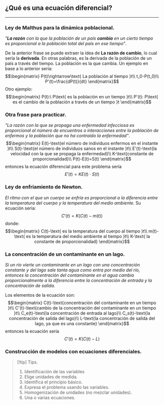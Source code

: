 ## ¿Qué es una ecuación diferencial?
---
### Ley de Malthus para la dinámica poblacional.
*"**La razón** con la que la población de un país **cambia** en un cierto tiempo es proporcional a la población total del país en ese tiempo"*.

De la anterior frase se puede extraer la idea de **La razón de cambio**, lo cual sería la **derivada**.
En otras palabras, es la derivada de la población de un país a través del tiempo.
La población es la que cambia.
Un ejemplo en base a lo anterior sería: $$\begin{matrix} P(t)\rightarrow\text{ La población al tiempo }t\\ t_0-P(t_0)\\ P'(t)=\frac{dP(t)}{dt} \end{matrix}$$
Otro ejemplo: $$\begin{matrix} P(t):\ P\text{ es la población en un tiempo }t\\ P'(t): P\text{ es el cambio de la población a través de un tiempo }t \end{matrix}$$

### Otra frase para practicar.
*"La razón con la que se propaga una enfermedad infecciosa es proporcional al número de encuentros o interacciones entre la población de enfermos y la población que no ha contraído la enfermedad"*.
$$\begin{matrix} E(t)-\text{el número de individuos enfermos en el instante }t\\ S(t)-\text{el número de individuos sanos en el instante }t\\ E'(t)-\text{la velocidad con la que se propaga la enfermedad}\\ K-\text{constante de proporcionalidad}\\ P(t)-E(t)=S(t) \end{matrix}$$ entonces la ecuación diferencial para este problema sería $$E'(t)=KE(t)\cdot S(t)$$


### Ley de enfriamiento de Newton.
*El ritmo con el que un cuerpo se enfría es proporcional a la diferencia entre la temperatura del cuerpo y la temperatura del medio ambiente*.
Su ecuación sería: $$C'(t)=K\big(C(t)-m(t)\big)$$ donde: $$\begin{matrix} C(t)-\text{ es la temperatura del cuerpo al tiempo }t\\ m(t)-\text{ es la temperatura del medio ambiente al tiempo }t\\ K-\text{ la constante de proporcionalidad} \end{matrix}$$


### La concentración de un contaminante en un lago.
*Si un río vierte un contaminante en un lago con una concentración constante y del lago sale tanta agua como entra por medio del río, entonces la concentración del contaminante en el agua cambia proporcionalmente a la diferencia entre la concentración de entrada y la concentración de salida*.

Los elementos de la ecuación son: $$\begin{matrix} C(t)-\text{concentración del contaminante en un tiempo }t\\ C'(t)-\text{cambio de la concentración del contaminante en un tiempo }t\\ C_e(t)-\text{la concentración de entrada al lago}\\ C_s(t)-\text{la concentración de salida del lago}\\ L-\text{la concentración de salida del lago, ya que es una constante} \end{matrix}$$ entonces la ecuación sería $$C'(t)=K\big(C(t)-L\big)$$


### Construcción de modelos con ecuaciones diferenciales.
>[!tip] Tips.
>1. Identificación de las variables
>2. Elige unidades de medida.
>3. Identifica el principio básico.
>4. Expresa el problema usando las variables.
>5. Homogenización de unidades (no mezclar unidades).
>6. Una o  varias ecuaciones.




